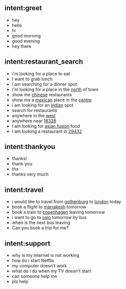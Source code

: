 ## intent:greet
- hey
- hello
- hi
- good morning
- good evening
- hey there

## intent:restaurant_search
- i'm looking for a place to eat
- I want to grab lunch
- I am searching for a dinner spot
- i'm looking for a place in the [north](location) of town
- show me [chinese](cuisine) restaurants
- show me a [mexican](cuisine) place in the [centre](location)
- i am looking for an [indian](cuisine) spot
- search for restaurants
- anywhere in the [west](location)
- anywhere near [18328](location)
- I am looking for [asian fusion](cuisine) food
- I am looking a restaurant in [29432](location)

## intent:thankyou
- thanks!
- thank you
- thx
- thanks very much

## intent:travel
- i would like to travel from [gothenburg](location) to [london](location) today
- book a flight to [marrakesh](location) tomorrow
- book a train to [copenhagen](location) leaving tomorrow 
- i want to go to [oslo](location) tomorrow by bus
- when is the next bus leaving
- Can you book a trip for me?

## intent:support
- why is my internet is not working
- how do i start Netflix
- my computer doesn't work
- what do i do when my TV doesn't start
- can someone help me
- plz help